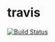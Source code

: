 
# travis

[![Build Status](https://travis-ci.com/aplorm/data-configurator.svg?branch=master)](https://travis-ci.com/aplorm/data-configurator)
